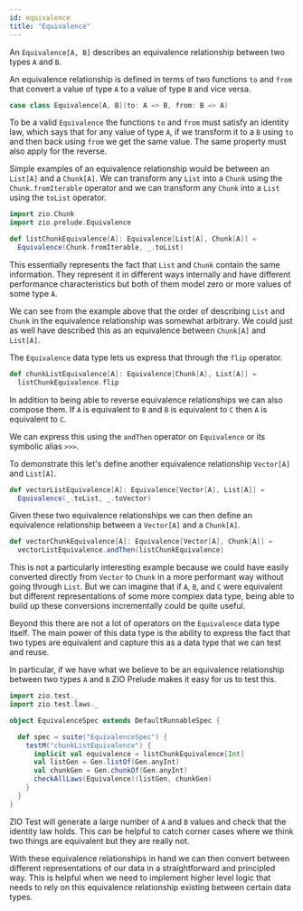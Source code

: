 ```yaml
---
id: equivalence
title: "Equivalence"
---
```


An `Equivalence[A, B]` describes an equivalence relationship between two types `A` and `B`.

An equivalence relationship is defined in terms of two functions `to` and `from` that convert a value of type `A` to a value of type `B` and vice versa.

```scala mdoc
case class Equivalence[A, B](to: A => B, from: B => A)
```

To be a valid `Equivalence` the functions `to` and `from` must satisfy an identity law, which says that for any value of type `A`, if we transform it to a `B` using `to` and then back using `from` we get the same value. The same property must also apply for the reverse.

Simple examples of an equivalence relationship would be between an `List[A]` and a `Chunk[A]`. We can transform any `List` into a `Chunk` using the `Chunk.fromIterable` operator and we can transform any `Chunk` into a `List` using the `toList` operator.

```scala mdoc:reset
import zio.Chunk
import zio.prelude.Equivalence

def listChunkEquivalence[A]: Equivalence[List[A], Chunk[A]] =
  Equivalence(Chunk.fromIterable, _.toList)
```

This essentially represents the fact that `List` and `Chunk` contain the same information. They represent it in different ways internally and have different performance characteristics but both of them model zero or more values of some type `A`.

We can see from the example above that the order of describing `List` and `Chunk` in the equivalence relationship was somewhat arbitrary. We could just as well have described this as an equivalence between `Chunk[A]` and `List[A]`.

The `Equivalence` data type lets us express that through the `flip` operator.

```scala mdoc
def chunkListEquivalence[A]: Equivalence[Chunk[A], List[A]] =
  listChunkEquivalence.flip
```

In addition to being able to reverse equivalence relationships we can also compose them. If `A` is equivalent to `B` and `B` is equivalent to `C` then `A` is equivalent to `C`.

We can express this using the `andThen` operator on `Equivalence` or its symbolic alias `>>>`.

To demonstrate this let's define another equivalence relationship `Vector[A]` and `List[A]`.

```scala mdoc
def vectorListEquivalence[A]: Equivalence[Vector[A], List[A]] =
  Equivalence(_.toList, _.toVector)
```

Given these two equivalence relationships we can then define an equivalence relationship between a `Vector[A]` and a `Chunk[A]`.

```scala mdoc
def vectorChunkEquivalence[A]: Equivalence[Vector[A], Chunk[A]] =
  vectorListEquivalence.andThen(listChunkEquivalence)
```

This is not a particularly interesting example because we could have easily converted directly from `Vector` to `Chunk` in a more performant way without going through `List`. But we can imagine that if `A`, `B`, and `C` were equivalent but different representations of some more complex data type, being able to build up these conversions incrementally could be quite useful.

Beyond this there are not a lot of operators on the `Equivalence` data type itself. The main power of this data type is the ability to express the fact that two types are equivalent and capture this as a data type that we can test and reuse.

In particular, if we have what we believe to be an equivalence relationship between two types `A` and `B` ZIO Prelude makes it easy for us to test this.

```scala mdoc
import zio.test._
import zio.test.laws._

object EquivalenceSpec extends DefaultRunnableSpec {

  def spec = suite("EquivalenceSpec") {
    testM("chunkListEquivalence") {
      implicit val equivalence = listChunkEquivalence[Int]
      val listGen = Gen.listOf(Gen.anyInt)
      val chunkGen = Gen.chunkOf(Gen.anyInt)
      checkAllLaws(Equivalence)(listGen, chunkGen)
    }
  }
}
```

ZIO Test will generate a large number of `A` and `B` values and check that the identity law holds. This can be helpful to catch corner cases where we think two things are equivalent but they are really not.

With these equivalence relationships in hand we can then convert between different representations of our data in a straightforward and principled way. This is helpful when we need to implement higher level logic that needs to rely on this equivalence relationship existing between certain data types.
